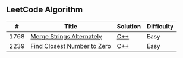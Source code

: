 ## LeetCode Algorithm

| # | Title | Solution | Difficulty |
|---| ----- | -------- | ---------- |
| 1768 | [Merge Strings Alternately](https://leetcode.com/problems/merge-strings-alternately/) | [C++](https://github.com/kyujin-c/LeetCode/blob/main/algorithms/FindClosestNumberToZero.cpp) | Easy |
| 2239 | [Find Closest Number to Zero](https://leetcode.com/problems/find-closest-number-to-zero/description/) | [C++](https://github.com/kyujin-c/LeetCode/blob/main/algorithms/FindClosestNumberToZero.cpp) | Easy |
